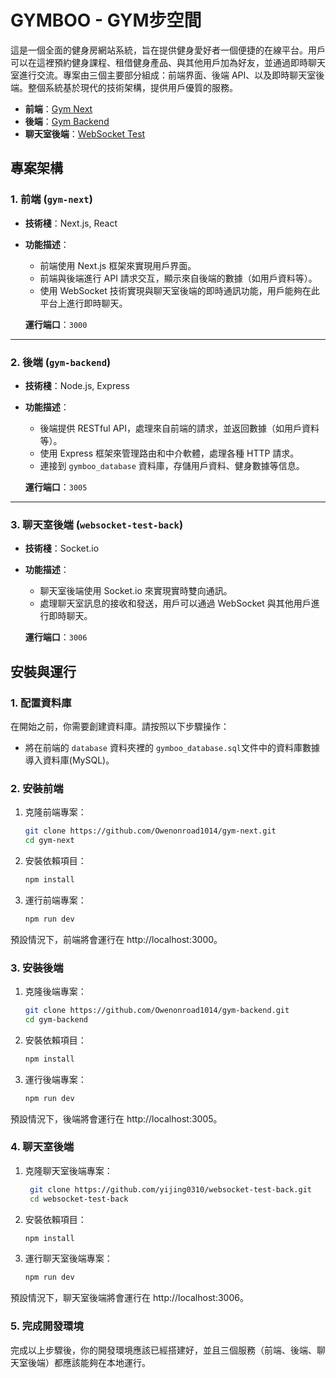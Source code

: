 # GYMBOO - GYM步空間

這是一個全面的健身房網站系統，旨在提供健身愛好者一個便捷的在線平台。用戶可以在這裡預約健身課程、租借健身產品、與其他用戶加為好友，並通過即時聊天室進行交流。專案由三個主要部分組成：前端界面、後端 API、以及即時聊天室後端。整個系統基於現代的技術架構，提供用戶優質的服務。

- **前端**：[Gym Next](https://github.com/Owenonroad1014/gym-next)
- **後端**：[Gym Backend](https://github.com/Owenonroad1014/gym-backend)
- **聊天室後端**：[WebSocket Test](https://github.com/yijing0310/websocket-test-back)

## 專案架構

### 1. 前端 (`gym-next`)

- **技術棧**：Next.js, React
- **功能描述**：
  - 前端使用 Next.js 框架來實現用戶界面。
  - 前端與後端進行 API 請求交互，顯示來自後端的數據（如用戶資料等）。
  - 使用 WebSocket 技術實現與聊天室後端的即時通訊功能，用戶能夠在此平台上進行即時聊天。
  
  **運行端口**：`3000`

---

### 2. 後端 (`gym-backend`)

- **技術棧**：Node.js, Express
- **功能描述**：
  - 後端提供 RESTful API，處理來自前端的請求，並返回數據（如用戶資料等）。
  - 使用 Express 框架來管理路由和中介軟體，處理各種 HTTP 請求。
  - 連接到 `gymboo_database` 資料庫，存儲用戶資料、健身數據等信息。

  **運行端口**：`3005`

---

### 3. 聊天室後端 (`websocket-test-back`)

- **技術棧**：Socket.io
- **功能描述**：
  - 聊天室後端使用 Socket.io 來實現實時雙向通訊。
  - 處理聊天室訊息的接收和發送，用戶可以通過 WebSocket 與其他用戶進行即時聊天。

  **運行端口**：`3006`



## 安裝與運行

### 1. 配置資料庫

在開始之前，你需要創建資料庫。請按照以下步驟操作：

- 將在前端的 `database` 資料夾裡的 `gymboo_database.sql`文件中的資料庫數據導入資料庫(MySQL)。

### 2. 安裝前端

1. 克隆前端專案：

   ```bash
   git clone https://github.com/Owenonroad1014/gym-next.git
   cd gym-next
    ```
2. 安裝依賴項目：
     ```bash
     npm install
    ```
3. 運行前端專案：
    ```bash
    npm run dev
    ```
預設情況下，前端將會運行在 http://localhost:3000。

### 3. 安裝後端

1. 克隆後端專案：

   ```bash
   git clone https://github.com/Owenonroad1014/gym-backend.git
   cd gym-backend
    ```
2. 安裝依賴項目：
     ```bash
     npm install
    ```
3. 運行後端專案：
    ```bash
    npm run dev
    ```
預設情況下，後端將會運行在 http://localhost:3005。

### 4. 聊天室後端

1. 克隆聊天室後端專案：

   ```bash
    git clone https://github.com/yijing0310/websocket-test-back.git
    cd websocket-test-back
    ```
2. 安裝依賴項目：
     ```bash
     npm install
    ```
3. 運行聊天室後端專案：
    ```bash
    npm run dev
    ```
預設情況下，聊天室後端將會運行在 http://localhost:3006。


### 5. 完成開發環境
完成以上步驟後，你的開發環境應該已經搭建好，並且三個服務（前端、後端、聊天室後端）都應該能夠在本地運行。

